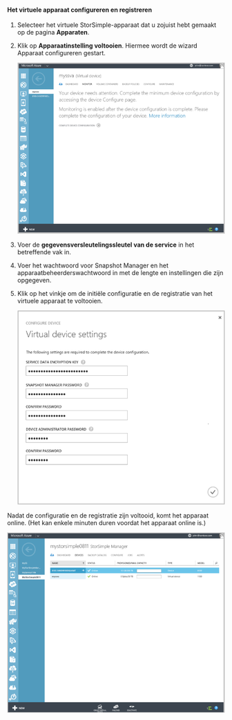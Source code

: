 <!---author: alkohli, last updated: 11/05/2015 --->

#### Het virtuele apparaat configureren en registreren

1. Selecteer het virtuele StorSimple-apparaat dat u zojuist hebt gemaakt op de pagina **Apparaten**. 

2. Klik op **Apparaatinstelling voltooien**. Hiermee wordt de wizard Apparaat configureren gestart.

    ![Instelling van StorSimple-apparaat voltooien op de pagina Apparaten](./media/storsimple-configure-register-virtual-device/StorSimple_CompleteDeviceSetupSVA1M.png)

3. Voer de **gegevensversleutelingssleutel van de service** in het betreffende vak in.

4. Voer het wachtwoord voor Snapshot Manager en het apparaatbeheerderswachtwoord in met de lengte en instellingen die zijn opgegeven.

5. Klik op het vinkje om de initiële configuratie en de registratie van het virtuele apparaat te voltooien. 

    ![Instellingen voor virtueel StorSimple-apparaat](./media/storsimple-configure-register-virtual-device/StorSimple_VirtualDeviceSettings1.png)

Nadat de configuratie en de registratie zijn voltooid, komt het apparaat online. (Het kan enkele minuten duren voordat het apparaat online is.)

![Onlinefase voor het virtuele StorSimple-apparaat](./media/storsimple-configure-register-virtual-device/StorSimple_VirtualDeviceOnline1M.png)

<!--HONumber=Sep16_HO3-->


